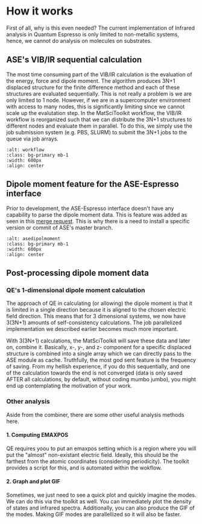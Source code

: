 # How it works

First of all, why is this even needed? The current implementation of Infrared analysis in Quantum Espresso is only limited to non-metallic systems, hence, we cannot do analysis on molecules on substrates. 


## ASE's VIB/IR sequential calculation

The most time consuming part of the VIB/IR calculation is the evaluation of the energy, force and dipole moment. The algorithm produces 3N+1 displaced structure for the finite difference method and each of these structures are evaluated sequentially. This is not really a problem is we are only limited to 1 node. However, if we are in a supercomputer environment with access to many nodes, this is significantly limiting since we cannot scale up the evalutation step. In the MatSciToolkit workflow, the VIB/IR workflow is reorganized such that we can distribute the 3N+1 structures to different nodes and evaluate them in parallel. To do this, we simply use the job submission system (e.g. PBS, SLURM) to submit the 3N+1 jobs to the queue via job arrays.

```{image} ./irvib_workflow_diagram.png
:alt: workflow
:class: bg-primary mb-1
:width: 600px
:align: center
```


## Dipole moment feature for the ASE-Espresso interface

Prior to development, the ASE-Espresso interface doesn't have any capability to parse the dipole moment data. This is feature was added as seen in this [merge request](https://gitlab.com/ase/ase/-/merge_requests/3023). This is why there is a need to install a specific version or commit of ASE's master branch. 

<!-- <img src="docs/tutorials/qe_vibir/irvib_asedipole.PNG" alt="ase dipolmoment" class="bg-primary mb-1" width="600px"> -->

<!-- ```{image} Al12Au_initial.png
:alt: Initial
:width: 200px
``` -->


```{image} ./irvib_asedipole.PNG
:alt: asedipolmoment
:class: bg-primary mb-1
:width: 600px
:align: center
```

<!-- <img src="./irvib_asedipole.PNG" alt="ase dipolmoment" class="bg-primary mb-1" width="600px"> -->

## Post-processing dipole moment data

### QE's 1-dimensional dipole moment calculation

The approach of QE in calculating (or allowing) the dipole moment is that it is limited in a single direction because it is aligned to the chosen electric field direction. This means that for 3 dimensional systems, we now have 3(3N+1) amounts of self-consistency calculations. The job parallelized implementation we described earlier becomes much more important. 

With 3(3N+1) calculations, the MatSciToolkit will save these data and later on, combine it. Basically, x-, y-, and z- component for a specific displaced structure is combined into a single array which we can directly pass to the ASE module as cache. Truthfully, the most god sent feature is the frequency of saving. From my hellish experience, if you do this sequentially, and one of the calculation towards the end is not converged (data is only saved AFTER all calculations, by default, without coding mumbo jumbo), you might end up contemplating the motivation of your work. 

### Other analysis

Aside from the combiner, there are some other useful analysis methods here. 

#### 1. Computing EMAXPOS

QE requires yoou to put an emaxpos setting which is a region where you will put the "almost" non-existant electric field. Ideally, this should be the farthest from the atomic coordinates (considering periodicity). The toolkit provides a script for this, and is automated within the wokflow. 

#### 2. Graph and plot GIF

Sometimes, we just need to see a quick plot and quickly imagine the modes. We can do this via the toolkit as well. You can immediately plot the density of states and infrared spectra. Additionally, you can also produce the GIF of the modes. Making GIF modes are parallellized so it will also be faster. 